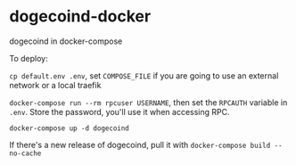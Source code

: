 # dogecoind-docker

dogecoind in docker-compose

To deploy:

`cp default.env .env`, set `COMPOSE_FILE` if you are going to use an external network or a local traefik

`docker-compose run --rm rpcuser USERNAME`, then set the `RPCAUTH` variable in `.env`. Store the password,
you'll use it when accessing RPC.

`docker-compose up -d dogecoind`

If there's a new release of dogecoind, pull it with `docker-compose build --no-cache`
